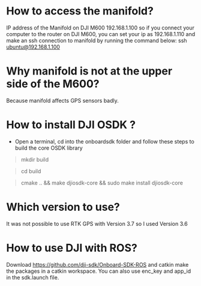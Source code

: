 # How to access the manifold?
IP address of the Manifold on DJI M600 192.168.1.100 so if you connect your computer to the router on DJI M600, you can set your ip as 192.168.1.110 and make an ssh connection to manifold by running the command below:
ssh ubuntu@192.168.1.100

# Why manifold is not at the upper side of the M600?
Because manifold affects GPS sensors badly.

# How to install DJI OSDK ?
- Open a terminal, cd into the onboardsdk folder and follow these steps to build the core OSDK library
> mkdir build

> cd build 

> cmake .. && make djiosdk-core && sudo make install djiosdk-core

# Which version to use?
It was not possible to use RTK GPS with Version 3.7 so I used Version 3.6


# How to use DJI with ROS?
Download https://github.com/dji-sdk/Onboard-SDK-ROS and catkin make the packages in a catkin workspace. You can also use enc_key and app_id in the sdk.launch file. 
